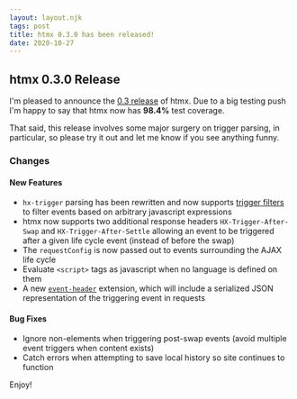 ```yaml
---
layout: layout.njk
tags: post
title: htmx 0.3.0 has been released!
date: 2020-10-27
---
```


## htmx 0.3.0 Release

I'm pleased to announce the [0.3 release](https://unpkg.com/browse/htmx.org@0.3.0/) of htmx.  Due to a big testing
push I'm happy to say that htmx now has **98.4%** test coverage.

That said, this release involves some major surgery on trigger parsing, in particular, so please try it out and let
me know if you see anything funny.

### Changes

#### New Features

* `hx-trigger` parsing has been rewritten and now supports [trigger filters](#trigger-filters) to filter
  events based on arbitrary javascript expressions
* htmx now supports two additional response headers `HX-Trigger-After-Swap` and `HX-Trigger-After-Settle` allowing
  an event to be triggered after a given life cycle event (instead of before the swap)
* The `requestConfig` is now passed out to events surrounding the AJAX life cycle
* Evaluate `<script>` tags as javascript when no language is defined on them
* A new [`event-header`](/extensions/event-header) extension, which will include a serialized JSON representation of
  the triggering event in requests

#### Bug Fixes

* Ignore non-elements when triggering post-swap events (avoid multiple event triggers when content exists)
* Catch errors when attempting to save local history so site continues to function

Enjoy!
